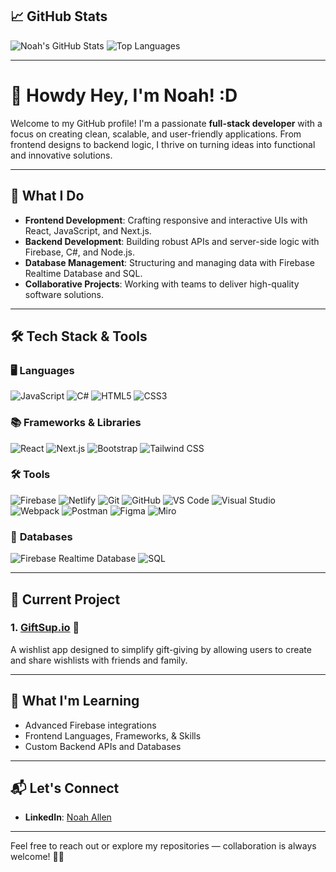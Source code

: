 ## 📈 **GitHub Stats**
![Noah's GitHub Stats](https://github-readme-stats.vercel.app/api?username=noahcallen&show_icons=true&theme=radical)
![Top Languages](https://github-readme-stats.vercel.app/api/top-langs/?username=noahcallen&layout=compact&theme=radical)

---


# 👋 Howdy Hey, I'm Noah! :D 
Welcome to my GitHub profile! I'm a passionate **full-stack developer** with a focus on creating clean, scalable, and user-friendly applications. From frontend designs to backend logic, I thrive on turning ideas into functional and innovative solutions.

---

## 🔧 **What I Do**
- **Frontend Development**: Crafting responsive and interactive UIs with React, JavaScript, and Next.js.
- **Backend Development**: Building robust APIs and server-side logic with Firebase, C#, and Node.js.
- **Database Management**: Structuring and managing data with Firebase Realtime Database and SQL.
- **Collaborative Projects**: Working with teams to deliver high-quality software solutions.

---

## 🛠 **Tech Stack & Tools**

### 🖥 **Languages**
<p>
  <img src="https://img.shields.io/badge/JavaScript-F7DF1E?style=for-the-badge&logo=javascript&logoColor=black" alt="JavaScript"/>
  <img src="https://img.shields.io/badge/C%23-239120?style=for-the-badge&logo=c-sharp&logoColor=white" alt="C#"/>
  <img src="https://img.shields.io/badge/HTML5-E34F26?style=for-the-badge&logo=html5&logoColor=white" alt="HTML5"/>
  <img src="https://img.shields.io/badge/CSS3-1572B6?style=for-the-badge&logo=css3&logoColor=white" alt="CSS3"/>
</p>

### 📚 **Frameworks & Libraries**
<p>
  <img src="https://img.shields.io/badge/React-61DAFB?style=for-the-badge&logo=react&logoColor=black" alt="React"/>
  <img src="https://img.shields.io/badge/Next.js-000000?style=for-the-badge&logo=nextdotjs&logoColor=white" alt="Next.js"/>
  <img src="https://img.shields.io/badge/Bootstrap-7952B3?style=for-the-badge&logo=bootstrap&logoColor=white" alt="Bootstrap"/>
  <img src="https://img.shields.io/badge/Tailwind%20CSS-06B6D4?style=for-the-badge&logo=tailwind-css&logoColor=white" alt="Tailwind CSS"/>
</p>

### 🛠️ **Tools**
<p>
  <img src="https://img.shields.io/badge/Firebase-FFCA28?style=for-the-badge&logo=firebase&logoColor=black" alt="Firebase"/>
  <img src="https://img.shields.io/badge/Netlify-00C7B7?style=for-the-badge&logo=netlify&logoColor=white" alt="Netlify"/>
  <img src="https://img.shields.io/badge/Git-F05032?style=for-the-badge&logo=git&logoColor=white" alt="Git"/>
  <img src="https://img.shields.io/badge/GitHub-181717?style=for-the-badge&logo=github&logoColor=white" alt="GitHub"/>
  <img src="https://img.shields.io/badge/VS%20Code-007ACC?style=for-the-badge&logo=visual-studio-code&logoColor=white" alt="VS Code"/>
  <img src="https://img.shields.io/badge/Visual%20Studio-5C2D91?style=for-the-badge&logo=visual-studio&logoColor=white" alt="Visual Studio"/>
  <img src="https://img.shields.io/badge/Webpack-8DD6F9?style=for-the-badge&logo=webpack&logoColor=black" alt="Webpack"/>
  <img src="https://img.shields.io/badge/Postman-FF6C37?style=for-the-badge&logo=postman&logoColor=white" alt="Postman"/>
  <img src="https://img.shields.io/badge/Figma-F24E1E?style=for-the-badge&logo=figma&logoColor=white" alt="Figma"/>
  <img src="https://img.shields.io/badge/Miro-050038?style=for-the-badge&logo=miro&logoColor=white" alt="Miro"/>
</p>

### 💾 **Databases**
<p>
  <img src="https://img.shields.io/badge/Firebase%20Realtime%20Database-FFCA28?style=for-the-badge&logo=firebase&logoColor=black" alt="Firebase Realtime Database"/>
  <img src="https://img.shields.io/badge/SQL-4479A1?style=for-the-badge&logo=postgresql&logoColor=white" alt="SQL"/>
</p>


---

## 🚀 **Current Project**
### 1. [**GiftSup.io**](https://gitsupio.netlify.app) 🎁  
A wishlist app designed to simplify gift-giving by allowing users to create and share wishlists with friends and family.  


---

## 🌱 **What I'm Learning**
- Advanced Firebase integrations  
- Frontend Languages, Frameworks, & Skills
- Custom Backend APIs and Databases

---

## 📬 **Let's Connect**
- **LinkedIn**: [Noah Allen](https://www.linkedin.com/in/noah-allen)  

---

Feel free to reach out or explore my repositories — collaboration is always welcome! 🚀✨  
